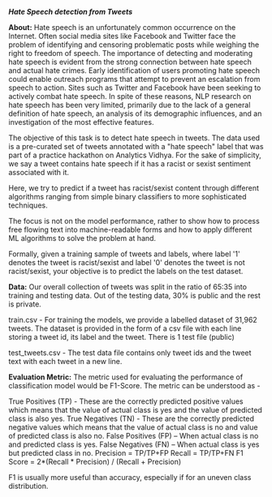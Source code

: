_**Hate Speech detection from Tweets**_

**About:**
Hate  speech  is  an  unfortunately  common  occurrence  on  the  Internet.  Often social media sites like Facebook and Twitter face the problem of identifying and censoring  problematic  posts  while weighing the right to freedom of speech. The  importance  of  detecting  and  moderating hate  speech  is  evident  from  the  strong  connection between hate speech and actual hate crimes. Early identification of users promoting  hate  speech  could  enable  outreach  programs that attempt to prevent an escalation from speech to action. Sites such as Twitter and Facebook have been seeking  to  actively  combat  hate  speech. In spite of these reasons, NLP research on hate speech has been very limited, primarily due to the lack of a general definition of hate speech, an analysis of its demographic influences, and an investigation of the most effective features.

The objective of this task is to detect hate speech in tweets. The data used is a pre-curated set of tweets annotated with a "hate speech" label that was part of a practice hackathon on Analytics Vidhya. For the sake of simplicity, we say a tweet contains hate speech if it has a racist or sexist sentiment associated with it. 

Here, we try to predict if a tweet has racist/sexist content through different algorithms ranging from simple binary classifiers to more sophisticated techniques.

The focus is not on the model performance, rather to show how to process free flowing text into machine-readable forms and how to apply different ML algorithms to solve the problem at hand.

Formally, given a training sample of tweets and labels, where label '1' denotes the tweet is racist/sexist and label '0' denotes the tweet is not racist/sexist, your objective is to predict the labels on the test dataset.

**Data:**
Our overall collection of tweets was split in the ratio of 65:35 into training and testing data. Out of the testing data, 30% is public and the rest is private.

train.csv - For training the models, we provide a labelled dataset of 31,962 tweets. The dataset is provided in the form of a csv file with each line storing a tweet id, its label and the tweet.
There is 1 test file (public)

test_tweets.csv - The test data file contains only tweet ids and the tweet text with each tweet in a new line.
 
**Evaluation Metric:**
The metric used for evaluating the performance of classification model would be F1-Score. The metric can be understood as -

True Positives (TP) - These are the correctly predicted positive values which means that the value of actual class is yes and the value of predicted class is also yes.
True Negatives (TN) - These are the correctly predicted negative values which means that the value of actual class is no and value of predicted class is also no.
False Positives (FP) – When actual class is no and predicted class is yes.
False Negatives (FN) – When actual class is yes but predicted class in no.
Precision = TP/TP+FP
Recall = TP/TP+FN
F1 Score = 2*(Recall * Precision) / (Recall + Precision)

F1 is usually more useful than accuracy, especially if for an uneven class distribution.

